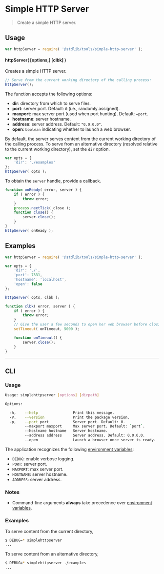 # Simple HTTP Server

> Create a simple HTTP server.

<!-- <usage> -->

## Usage

``` javascript
var httpServer = require( '@stdlib/tools/simple-http-server' );
```

#### httpServer( \[options,\] \[clbk\] )

Creates a simple HTTP server.

``` javascript
// Serve from the current working directory of the calling process:
httpServer();
```

The function accepts the following options:

* __dir__: directory from which to serve files.
* __port__: server port. Default: `0` (i.e., randomly assigned).
* __maxport__: max server port (used when port hunting). Default: `=port`.
* __hostname__: server hostname.
* __address__: server address. Default: `"0.0.0.0"`.
* __open__: `boolean` indicating whether to launch a web browser.

By default, the server serves content from the current working directory of the calling process. To serve from an alternative directory (resolved relative to the current working directory), set the `dir` option.

``` javascript
var opts = {
    'dir': './examples'  
};
httpServer( opts );
```

To obtain the `server` handle, provide a callback.

``` javascript
function onReady( error, server ) {
    if ( error ) {
        throw error;
    }
    process.nextTick( close );
    function close() {
        server.close();
    }
}
httpServer( onReady );
```

<!-- </usage> -->


<!-- <examples> -->

## Examples

``` javascript
var httpServer = require( '@stdlib/tools/simple-http-server' );

var opts = {
    'dir': './',
    'port': 7331,
    'hostname': 'localhost',
    'open': false
};

httpServer( opts, clbk );

function clbk( error, server ) {
    if ( error ) {
        throw error;
    }
    // Give the user a few seconds to open her web browser before closing the server...
    setTimeout( onTimeout, 5000 );

    function onTimeout() {
        server.close();
    }
}
```

<!-- </examples> -->


---

<!-- <cli> -->

## CLI

<!-- <usage> -->

### Usage

``` bash
Usage: simplehttpserver [options] [dirpath]

Options:

  -h,    --help                Print this message.
  -V,    --version             Print the package version.
  -p,    --port port           Server port. Default: 0.
         --maxport maxport     Max server port. Default: `port`.
         --hostname hostname   Server hostname.
         --address address     Server address. Default: 0.0.0.0.
         --open                Launch a browser once server is ready.
```

The application recognizes the following [environment variables][environment-variable]:

* `DEBUG`: enable verbose logging.
* `PORT`: server port.
* `MAXPORT`: max server port.
* `HOSTNAME`: server hostname.
* `ADDRESS`: server address.


<!-- </usage> -->


<!-- <notes> -->

### Notes

* Command-line arguments __always__ take precedence over [environment variables][environment-variable].

<!-- </notes> -->


<!-- <examples> -->

### Examples

To serve content from the current directory,

``` bash
$ DEBUG=* simplehttpserver
...
```

To serve content from an alternative directory,

``` bash
$ DEBUG=* simplehttpserver ./examples
...
```

<!-- </examples> -->

<!-- </cli> -->


<!-- <links> -->

[environment-variable]: https://en.wikipedia.org/wiki/Environment_variable

<!-- </links> -->
